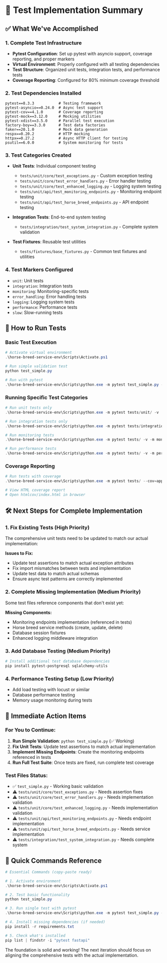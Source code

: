 # 🧪 Test Implementation Summary

## ✅ What We've Accomplished

### 1. Complete Test Infrastructure
- **Pytest Configuration**: Set up pytest with asyncio support, coverage reporting, and proper markers
- **Virtual Environment**: Properly configured with all testing dependencies
- **Test Structure**: Organized unit tests, integration tests, and performance tests
- **Coverage Reporting**: Configured for 80% minimum coverage threshold

### 2. Test Dependencies Installed
```
pytest==8.3.3           # Testing framework
pytest-asyncio==0.24.0  # Async test support  
pytest-cov==4.1.0       # Coverage reporting
pytest-mock==3.12.0     # Mocking utilities
pytest-xdist==3.5.0     # Parallel test execution
factory-boy==3.3.0      # Test data factories
faker==20.1.0           # Mock data generation
respx==0.20.2           # HTTP mocking
httpx==0.27.2           # Async HTTP client for testing
psutil==6.0.0           # System monitoring for tests
```

### 3. Test Categories Created
- **Unit Tests**: Individual component testing
  - `tests/unit/core/test_exceptions.py` - Custom exception testing
  - `tests/unit/core/test_error_handlers.py` - Error handler testing
  - `tests/unit/core/test_enhanced_logging.py` - Logging system testing
  - `tests/unit/api/test_monitoring_endpoints.py` - Monitoring endpoint testing
  - `tests/unit/api/test_horse_breed_endpoints.py` - API endpoint testing

- **Integration Tests**: End-to-end system testing
  - `tests/integration/test_system_integration.py` - Complete system validation

- **Test Fixtures**: Reusable test utilities
  - `tests/fixtures/base_fixtures.py` - Common test fixtures and utilities

### 4. Test Markers Configured
- `unit`: Unit tests
- `integration`: Integration tests  
- `monitoring`: Monitoring-specific tests
- `error_handling`: Error handling tests
- `logging`: Logging system tests
- `performance`: Performance tests
- `slow`: Slow-running tests

## 🚀 How to Run Tests

### Basic Test Execution
```powershell
# Activate virtual environment
.\horse-breed-service-env\Scripts\Activate.ps1

# Run simple validation test
python test_simple.py

# Run with pytest
.\horse-breed-service-env\Scripts\python.exe -m pytest test_simple.py -v
```

### Running Specific Test Categories
```powershell
# Run unit tests only
.\horse-breed-service-env\Scripts\python.exe -m pytest tests/unit/ -v

# Run integration tests only
.\horse-breed-service-env\Scripts\python.exe -m pytest tests/integration/ -v -m integration

# Run monitoring tests
.\horse-breed-service-env\Scripts\python.exe -m pytest tests/ -v -m monitoring

# Run performance tests  
.\horse-breed-service-env\Scripts\python.exe -m pytest tests/ -v -m performance
```

### Coverage Reporting
```powershell
# Run tests with coverage
.\horse-breed-service-env\Scripts\python.exe -m pytest tests/ --cov=app --cov-report=html --cov-report=term-missing

# View HTML coverage report
# Open htmlcov/index.html in browser
```

## 🛠️ Next Steps for Complete Implementation

### 1. Fix Existing Tests (High Priority)
The comprehensive unit tests need to be updated to match our actual implementation:

**Issues to Fix:**
- Update test assertions to match actual exception attributes
- Fix import mismatches between tests and implementation
- Update test data to match actual schemas
- Ensure async test patterns are correctly implemented

### 2. Complete Missing Implementation (Medium Priority)
Some test files reference components that don't exist yet:

**Missing Components:**
- Monitoring endpoints implementation (referenced in tests)
- Horse breed service methods (create, update, delete)
- Database session fixtures
- Enhanced logging middleware integration

### 3. Add Database Testing (Medium Priority)
```powershell
# Install additional test database dependencies
pip install pytest-postgresql sqlalchemy-utils
```

### 4. Performance Testing Setup (Low Priority)
- Add load testing with locust or similar
- Database performance testing
- Memory usage monitoring during tests

## 🎯 Immediate Action Items

### For You to Continue:
1. **Run Simple Validation**: `python test_simple.py` (✅ Working)
2. **Fix Unit Tests**: Update test assertions to match actual implementation
3. **Implement Missing Endpoints**: Create the monitoring endpoints referenced in tests
4. **Run Full Test Suite**: Once tests are fixed, run complete test coverage

### Test Files Status:
- ✅ `test_simple.py` - Working basic validation
- ⚠️ `tests/unit/core/test_exceptions.py` - Needs assertion fixes
- ⚠️ `tests/unit/core/test_error_handlers.py` - Needs implementation validation  
- ⚠️ `tests/unit/core/test_enhanced_logging.py` - Needs implementation validation
- ⚠️ `tests/unit/api/test_monitoring_endpoints.py` - Needs endpoint implementation
- ⚠️ `tests/unit/api/test_horse_breed_endpoints.py` - Needs service implementation
- ⚠️ `tests/integration/test_system_integration.py` - Needs complete system

## 📝 Quick Commands Reference

```powershell
# Essential Commands (copy-paste ready)

# 1. Activate environment
.\horse-breed-service-env\Scripts\Activate.ps1

# 2. Test basic functionality  
python test_simple.py

# 3. Run single test with pytest
.\horse-breed-service-env\Scripts\python.exe -m pytest test_simple.py -v

# 4. Install missing dependencies (if needed)
pip install -r requirements.txt

# 5. Check what's installed
pip list | findstr -i "pytest fastapi"
```

The foundation is solid and working! The next iteration should focus on aligning the comprehensive tests with the actual implementation.